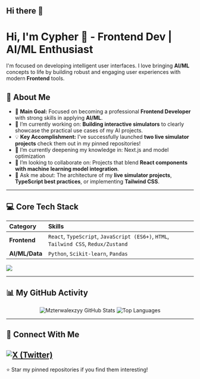 ## Hi there 👋

# Hi, I'm Cypher 👋 - Frontend Dev | AI/ML Enthusiast

I'm focused on developing intelligent user interfaces. I love bringing **AI/ML** concepts to life by building robust and engaging user experiences with modern **Frontend** tools.

## 🚀 About Me

- 🎯 **Main Goal:** Focused on becoming a professional **Frontend Developer** with strong skills in applying **AI/ML**.
- 🔭 I’m currently working on: **Building interactive simulators** to clearly showcase the practical use cases of my AI projects.
- 💡 **Key Accomplishment:** I've successfully launched **two live simulator projects** check them out in my pinned repositories!
- 🌱 I’m currently deepening my knowledge in: Next.js and model optimization
- 🤝 I’m looking to collaborate on: Projects that blend **React components with machine learning model integration**.
- 💬 Ask me about: The architecture of my **live simulator projects**, **TypeScript best practices**, or implementing **Tailwind CSS**.

---

## 💻 Core Tech Stack

| Category | Skills |
| :--- | :--- |
| **Frontend** | `React`, `TypeScript`, `JavaScript (ES6+)`, `HTML`, `Tailwind CSS`, `Redux/Zustand` |
| **AI/ML/Data** | `Python`,  `Scikit-learn`, `Pandas` |

<p align="left">
  <img src="https://skillicons.dev/icons?i=react,typescript,tailwind,html,js,python,pytorch,tensorflow,git,docker" />
</p>

---

## 📊 My GitHub Activity

<p align="center">
  <img src="https://github-readme-stats.vercel.app/api?username=Mzterwalexzyy&show_icons=true&theme=dark&hide_border=true&count_private=true" alt="Mzterwalexzyy GitHub Stats" />
  <img src="https://github-readme-stats.vercel.app/api/top-langs/?username=Mzterwalexzyy&layout=compact&langs_count=6&theme=dark&hide_border=true" alt="Top Languages" />
</p>

---

## 🔗 Connect With Me

[![X (Twitter)](https://img.shields.io/badge/X-000000?style=for-the-badge&logo=x&logoColor=white)](https://x.com/0x_cyph)
---
⭐️ Star my pinned repositories if you find them interesting!
